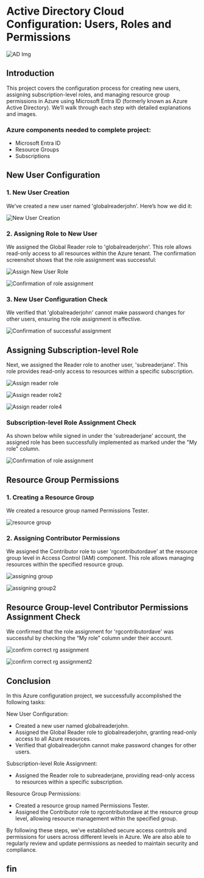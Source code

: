 # Active Directory Cloud Configuration: Users, Roles and Permissions

![AD Img](https://imgur.com/L7SW4zJ.jpg)

## Introduction

This project covers the configuration process for creating new users, assigning subscription-level roles, and managing resource group permissions in Azure using Microsoft Entra ID (formerly known as Azure Active Directory). We’ll walk through each step with detailed explanations and images. 

### Azure components needed to complete project:

- Microsoft Entra ID
- Resource Groups
- Subscriptions

## New User Configuration

### 1. New User Creation

We’ve created a new user named 'globalreaderjohn'. Here’s how we did it:

![New User Creation](https://imgur.com/BWBgnFh.jpg)

### 2. Assigning Role to New User

We assigned the Global Reader role to 'globalreaderjohn'. This role allows read-only access to all resources within the Azure tenant. The confirmation screenshot shows that the role assignment was successful:

![Assign New User Role](https://imgur.com/bwcfRgR.jpg)

![Confirmation of role assignment](https://imgur.com/P4Vq3by.jpg) 

### 3. New User Configuration Check

We verified that 'globalreaderjohn' cannot make password changes for other users, ensuring the role assignment is effective.

![Confirmation of successful assignment](https://imgur.com/wttd9SX.jpg)

## Assigning Subscription-level Role
Next, we assigned the Reader role to another user, 'subreaderjane'. This role provides read-only access to resources within a specific subscription.

![Assign reader role](https://imgur.com/TMtUUDY.jpg)

![Assign reader role2](https://imgur.com/vpErpF0.jpg)

![Assign reader role4](https://imgur.com/K92QVDH.jpg) 

### Subscription-level Role Assignment Check
As shown below while signed in under the 'subreaderjane' account, the assigned role has been successfully implemented as marked under the "My role" column. 

![Confirmation of role assignment](https://imgur.com/HEOm3pR.jpg) 

## Resource Group Permissions

### 1. Creating a Resource Group

We created a resource group named Permissions Tester.

![resource group](https://imgur.com/jJu2Uwa.jpg)

### 2. Assigning Contributor Permissions

We assigned the Contributor role to user 'rgcontributordave' at the resource group level in Access Control (IAM) component. This role allows managing resources within the specified resource group.

![assigning group](https://imgur.com/UlLmIKY.jpg)

![assigning group2](https://imgur.com/GGjFTTL.jpg)

## Resource Group-level Contributor Permissions Assignment Check

We confirmed that the role assignment for 'rgcontributordave' was successful by checking the “My role” column under their account.

![confirm correct rg assignment](https://imgur.com/GGjFTTL.jpg) 

![confirm correct rg assignment2](https://imgur.com/SmpD5zE.jpg) 


## Conclusion

In this Azure configuration project, we successfully accomplished the following tasks:

New User Configuration:
- Created a new user named globalreaderjohn.
- Assigned the Global Reader role to globalreaderjohn, granting read-only access to all Azure resources.
- Verified that globalreaderjohn cannot make password changes for other users.

Subscription-level Role Assignment:
- Assigned the Reader role to subreaderjane, providing read-only access to resources within a specific subscription.

Resource Group Permissions:
- Created a resource group named Permissions Tester.
- Assigned the Contributor role to rgcontributordave at the resource group level, allowing resource management within the specified group.

By following these steps, we’ve established secure access controls and permissions for users across different levels in Azure. We are also able to regularly review and update permissions as needed to maintain security and compliance.

## fin
